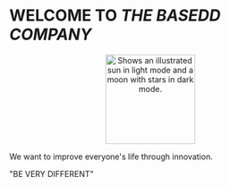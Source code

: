 # WELCOME TO *THE BASEDD COMPANY*

<p align="center">
  <picture>
    <source media="(prefers-color-scheme: dark)" srcset="https://github.com/user-attachments/assets/229514fb-3ac4-4bd6-9625-ebecb80f2ad4">
    <source media="(prefers-color-scheme: light)" srcset="https://github.com/user-attachments/assets/043764d2-ab71-4cbf-aee4-a41bf48c5bce">
    <img width="160" hegiht="160" alt="Shows an illustrated sun in light mode and a moon with stars in dark mode." src="https://github.com/user-attachments/assets/043764d2-ab71-4cbf-aee4-a41bf48c5bce">
  </picture>
</p>

We want to improve everyone's life through innovation.

"BE VERY DIFFERENT"
